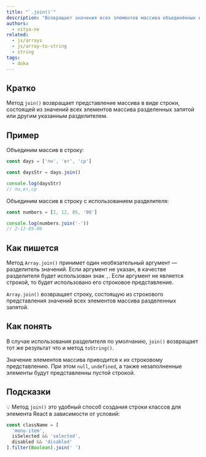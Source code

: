 ```yaml
---
title: "`.join()`"
description: "Возвращает значения всех элементов массива объединённых в строку"
authors:
  - vitya-ne
related:
  - js/arrays
  - js/array-to-string
  - string
tags:
  - doka
---
```


## Кратко

Метод `join()` возвращает представление массива в виде строки, состоящей из значений всех элементов массива разделенных запятой или другим указанным разделителем.

## Пример

Объединим массив в строку:
```js
const days = ['пн', 'вт', 'ср']

const daysStr = days.join()

console.log(daysStr)
// пн,вт,ср
```

Объединим массив в строку с использованием разделителя:

```js
const numbers = [2, 12, 85, '06']

console.log(numbers.join('-'))
// 2-12-85-06
```

## Как пишется

Метод `Array.join()` принимет один необязательный аргумент — разделитель значений. Если аргумент не указан, в качестве разделителя будет использован знак `,`. Если аргумент не является строкой, то будет использовано его строковое представление.

`Array.join()` возвращает строку, состоящую из строкового представления значений всех элементов массива разделенных запятой.

## Как понять

В случае использования разделителя по умолчанию, `join()` возвращает тот же результат что и метод `toString()`.

Значение элементов массива приводится к их строковому представлению.
При этом `null`, `undefined`, а также незаполненные элементы будут представленны пустой строкой.


## Подсказки

💡
Метод `join()` это удобный способ создания строки классов для элемента React в зависимости от условий:

```js
const className = [
  'menu-item',
  isSelected && 'selected',
  disabled && 'disabled'
].filter(Boolean).join(' ')
```
